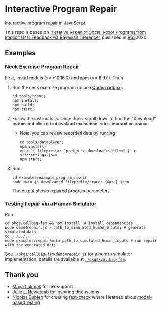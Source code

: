 # Interactive Program Repair

Interactive program repair in JavaScript.

This repo is based on ["Iterative Repair of Social Robot Programs from Implicit User Feedback via Bayesian Inference"](https://www.researchgate.net/publication/342426034_Iterative_Repair_of_Social_Robot_Programs_from_Implicit_User_Feedback_via_Bayesian_Inference) published in [RSS](https://roboticsconference.org/)2020.

## Examples

### Neck Exercise Program Repair

First, install nodejs (>= v10.16.0) and npm (>= 6.9.0). Then

1. Run the neck exercise program (or use [Codesandbox](https://codesandbox.io/s/github/mjyc/interactive-program-repair/tree/master/tools/robot)):
    ```
    cd tools/robot;
    npm install;
    npm build;
    npm start;
    ```

2. Follow the instructions. Once done, scroll down to find the "Download" button and click it to download the human-robot-interaction traces.
    - Note: you can review recorded data by running
      ```
      cd tools/dataplayer;
      npm install;
      echo '{ fileprefix: "prefix_to_downloaded_files" }' > src/settings.json
      npm start;
      ```

3. Run
    ```
    cd examples/example_program_repair
    node main.js downloaded_fileprefix/traces_{date}.json
    ```
    The output shows repaired program parameters.

### Testing Repair via a Human Simulator

Run

```
cd pkgs/callbag-fsm && npm install; # install dependencies
node demo4repair.js > path_to_simulated_human_inputs; # generate simulated data
cd ../../;
node examples/repair/main path_to_simulated_human_inputs # run repair with the generated data
```

See [`./pkgs/callbag-fsm/demo4repair.js`](./pkgs/callbag-fsm/demo4repair.js) for a human simulator implementation; details are available at [`./pkgs/callbag-fsm`](./pkgs/callbag-fsm).

## Thank you

- [Maya Cakmak](https://github.com/mayacakmak) for her support
- [Julie L. Newcomb](https://jn80842.github.io/) for inspiring discussions
- [Nicolas Dubien](https://github.com/dubzzz) for creating [fast-check](https://github.com/dubzzz/fast-check) where I learned about [model-based testing](https://github.com/dubzzz/fast-check/blob/master/documentation/1-Guides/Tips.md)
